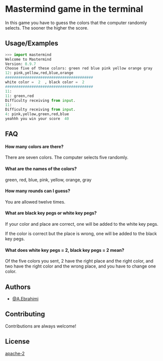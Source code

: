 
# Mastermind game in the terminal

In this game you have to guess the colors that the computer randomly selects. The sooner the higher the score. 


## Usage/Examples

```python
>>> import mastermind
Welcome to Mastermind
Version: 0.9.7
Choose five of these colors: green red blue pink yellow orange gray
12: pink,yellow,red,blue,orange
########################################
white color =  2  , black color =  2
########################################
11: 
11: green,red
Difficulty receiving from input.
11: 
Difficulty receiving from input.
4: pink,yellow,green,red,blue
yeahhh you win your score  40

```

  
## FAQ

#### How many colors are there?
There are seven colors. The computer selects five randomly.

#### What are the names of the colors?
green, red, blue, pink, yellow, orange, gray

#### How many rounds can I guess?
You are allowed twelve times.

#### What are black key pegs or white key pegs?
If your color and place are correct, one will be added to the white key pegs.

If the color is correct but the place is wrong, one will be added to the black key pegs.

#### What does white key pegs = 2, black key pegs = 2 mean?
Of the five colors you sent, 2 have the right place and the right color,
and two have the right color and the wrong place, and you have to change one color.

  
## Authors

- [@A.Ebrahimi](https://github.com/AbduEbrahimi)

  
## Contributing

Contributions are always welcome!


  
## License

[apache-2](https://choosealicense.com/licenses/apache-2.0/)

  
